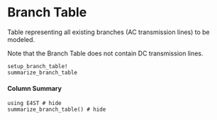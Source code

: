 Branch Table
============
Table representing all existing branches (AC transmission lines) to be modeled.

Note that the Branch Table does not contain DC transmission lines.

```@docs
setup_branch_table!
summarize_branch_table
```

#### Column Summary

```@example
using E4ST # hide
summarize_branch_table() # hide
```